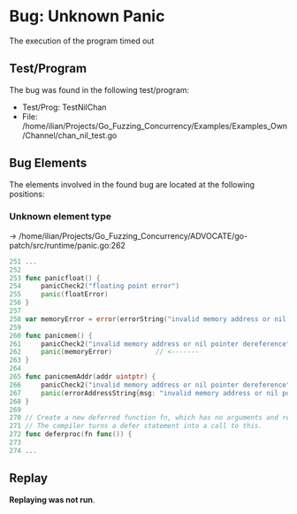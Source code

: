 # Bug: Unknown Panic

The execution of the program timed out

## Test/Program
The bug was found in the following test/program:

- Test/Prog: TestNilChan
- File: /home/ilian/Projects/Go_Fuzzing_Concurrency/Examples/Examples_Own/Channel/chan_nil_test.go

## Bug Elements
The elements involved in the found bug are located at the following positions:

###  Unknown element type
-> /home/ilian/Projects/Go_Fuzzing_Concurrency/ADVOCATE/go-patch/src/runtime/panic.go:262
```go
251 ...
252 
253 func panicfloat() {
254 	panicCheck2("floating point error")
255 	panic(floatError)
256 }
257 
258 var memoryError = error(errorString("invalid memory address or nil pointer dereference"))
259 
260 func panicmem() {
261 	panicCheck2("invalid memory address or nil pointer dereference")
262 	panic(memoryError)           // <-------
263 }
264 
265 func panicmemAddr(addr uintptr) {
266 	panicCheck2("invalid memory address or nil pointer dereference")
267 	panic(errorAddressString{msg: "invalid memory address or nil pointer dereference", addr: addr})
268 }
269 
270 // Create a new deferred function fn, which has no arguments and results.
271 // The compiler turns a defer statement into a call to this.
272 func deferproc(fn func()) {
273 
274 ...
```


## Replay
**Replaying was not run**.

